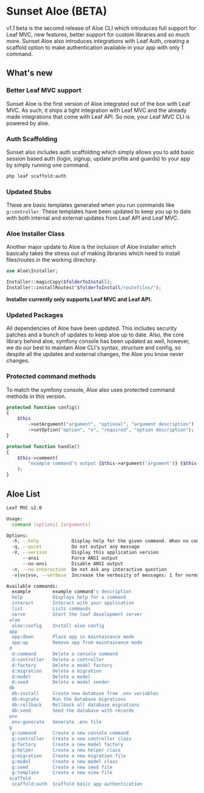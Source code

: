 # Sunset Aloe (BETA)

v1.1 beta is the secomd release of Aloe CLI which introduces full support for Leaf MVC, new features, better support for custom libraries and so much more. Sunset Aloe also introduces integrations with Leaf Auth, creating a scaffold option to make authentication available in your app with only 1 command.

## What's new

### Better Leaf MVC support

Sunset Aloe is the first version of Aloe integrated out of the box with Leaf MVC. As such, it ships a tight integration with Leaf MVC and the already made integrations that come with Leaf API. So now, your Leaf MVC CLI is powered by aloe.

### Auth Scaffolding

Sunset also includes auth scaffolding which simply allows you to add basic session based auth (login, signup, update profile and guards) to your app by simply running one command.

```sh
php leaf scaffold:auth
```

### Updated Stubs

These are basic templates generated when you run commands like `g:controller`. These templates have been updated to keep you up to date with both internal and external updates from Leaf API and Leaf MVC.

### Aloe Installer Class

Another major update to Aloe is the inclusion of Aloe Installer which basically takes the stress out of making libraries which need to install files/routes in the working directory.

```php
use Aloe\Installer;

Installer::magicCopy($folderToInstall);
Installer::installRoutes("$folderToInstall/routefiles/");
```

**Installer currently only supports Leaf MVC and Leaf API.**

### Updated Packages

All dependencies of Aloe have been updated. This includes security patches and a bunch of updates to keep aloe up to date. Also, the core library behind aloe, symfony console has been updated as well, however, we do our best to maintain Aloe CLI's syntax, structure and config, so despite all the updates and external changes, the Aloe you know never changes.

### Protected command methods

To match the symfony console, Aloe also uses protected command methods in this version.

```php
protected function config()
{
    $this
        ->setArgument("argument", "optional", "argument description")
        ->setOption("option", "o", "required", "option description");
}

protected function handle()
{
    $this->comment(
        "example command's output {$this->argument('argument')} {$this->option('option')}"
    );
}
```

## Aloe List

```sh
Leaf MVC v2.0

Usage:
  command [options] [arguments]

Options:
  -h, --help            Display help for the given command. When no command is given display help for the list command
  -q, --quiet           Do not output any message
  -V, --version         Display this application version
      --ansi            Force ANSI output
      --no-ansi         Disable ANSI output
  -n, --no-interaction  Do not ask any interactive question
  -v|vv|vvv, --verbose  Increase the verbosity of messages: 1 for normal output, 2 for more verbose output and 3 for debug

Available commands:
  example        example command's description
  help           Displays help for a command
  interact       Interact with your application
  list           Lists commands
  serve          Start the leaf development server
 aloe
  aloe:config    Install aloe config
 app
  app:down       Place app in maintainance mode
  app:up         Remove app from maintainance mode
 d
  d:command      Delete a console command
  d:controller   Delete a controller
  d:factory      Delete a model factory
  d:migration    Delete a migration
  d:model        Delete a model
  d:seed         Delete a model seeder
 db
  db:install     Create new database from .env variables
  db:migrate     Run the database migrations
  db:rollback    Rollback all database migrations
  db:seed        Seed the database with records
 env
  env:generate   Generate .env file
 g
  g:command      Create a new console command
  g:controller   Create a new controller class
  g:factory      Create a new model factory
  g:helper       Create a new helper class
  g:migration    Create a new migration file
  g:model        Create a new model class
  g:seed         Create a new seed file
  g:template     Create a new view file
 scaffold
  scaffold:auth  Scaffold basic app authentication
```
